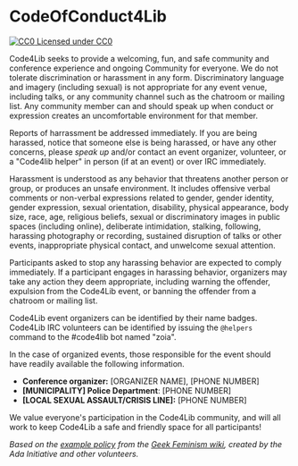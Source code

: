 CodeOfConduct4Lib
=================

[![CC0](http://i.creativecommons.org/p/zero/1.0/80x15.png) Licensed under CC0](http://creativecommons.org/publicdomain/zero/1.0/)

Code4Lib seeks to provide a welcoming, fun, and safe community and
conference experience and ongoing Community for everyone. We do not
tolerate discrimination or harassment in any form. Discriminatory language and imagery
(including sexual) is not appropriate for any event venue, including talks,
or any community channel such as the chatroom or mailing list. Any community member can and 
should speak up when conduct or expression creates an uncomfortable environment for that member.


Reports of harrassment
be addressed immediately. If you are being harassed, notice that someone
else is being harassed, or have any other concerns, please *speak up* and/or
contact an event organizer, volunteer, or a "Code4lib helper" in person
(if at an event) or over IRC immediately.

Harassment is understood as any behavior that threatens another person or group, or produces an unsafe environment.
It includes offensive verbal comments or non-verbal expressions related to
gender, gender identity, gender expression, sexual orientation, disability,
physical appearance, body size, race, age, religious beliefs, sexual or
discriminatory images in public spaces (including online), deliberate
intimidation, stalking, following, harassing photography or recording,
sustained disruption of talks or other events, inappropriate physical contact,
and unwelcome sexual attention.

Participants asked to stop any harassing behavior are expected to comply
immediately.
If a participant engages in harassing behavior, organizers may take any action
they deem appropriate, including warning the offender, expulsion from the
Code4Lib event, or banning the offender from a chatroom or mailing list. 

Code4Lib event organizers can be identified by their name badges. Code4Lib IRC volunteers can be identified
by issuing the `@helpers` command to the #code4lib bot named "zoia".

In the case of organized events, those responsible for the event should have readily available 
the following information.

* **Conference organizer:** [ORGANIZER NAME], [PHONE NUMBER]
* **[MUNICIPALITY] Police Department**: [PHONE NUMBER]
* **[LOCAL SEXUAL ASSAULT/CRISIS LINE]:** [PHONE NUMBER]

We value everyone's participation in the Code4Lib community, and will all work to
keep Code4Lib a safe and friendly space for all participants!

*Based on the [example policy](http://geekfeminism.wikia.com/wiki/Conference_anti-harassment)
from the [Geek Feminism wiki](http://geekfeminism.wikia.com/), created by the
Ada Initiative and other volunteers.*

